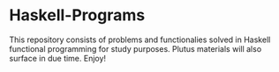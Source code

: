 # Haskell-Programs

This repository consists of problems and functionalies solved in Haskell functional programming for study purposes.
Plutus materials will also surface in due time. Enjoy!
